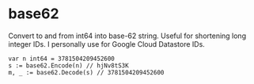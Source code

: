 # base62

Convert to and from int64 into base-62 string. Useful for shortening long integer IDs.
I personally use for Google Cloud Datastore IDs.

```golang
var n int64 = 3781504209452600
s := base62.Encode(n) // hjNv8tS3K 
m, _ := base62.Decode(s) // 3781504209452600
```
